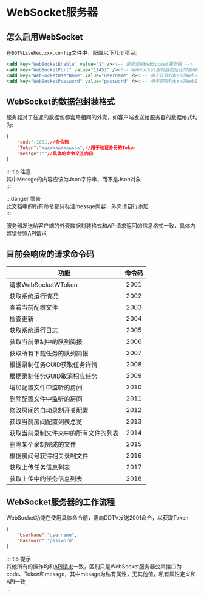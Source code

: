 # WebSocket服务器

## 怎么启用WebSocket
在``DDTVLiveRec.xxx.config``文件中，配置以下几个项目:  
```xml
<add key="WebSocketEnable" value="1" /><!-- 是否使能WebSocket服务器 -->
<add key="WebSocketPort" value="11451" /><!-- WebSocket服务器初始化时使用的端口号 -->
<add key="WebSocketUserName" value="username" /><!-- 用于获取Token的WebSocket服务器账号 -->
<add key="WebSocketPassword" value="password" /><!-- 用于获取Token的WebSocket服务器密码 -->
```
## WebSocket的数据包封装格式
服务器对于往返的数据包都套用相同的外壳，如客户端发送给服务器的数据格式均为:  
```json
{
    "code":1001,//命令码
    "Token":"xxxxxxxxxxxxxx",//用于验证身份的Token
    "messge":""//具体的命令交互内容
}
```
::: tip 注意  
其中Messge的内容应该为Json字符串，而不是Json对象  
:::  

:::danger 警告   
此文档中的所有命令都只标注messge内容，外壳请自行添加  
:::  

服务器发送给客户端的外壳数据封装格式和API请求返回的信息格式一致，具体内容请参照[API请求](../API)  

## 目前会响应的请求命令码

|功能|命令码|
|--|:--:|
|请求WebSocketWToken|2001|
|获取系统运行情况|2002|
|查看当前配置文件|2003|
|检查更新|2004|
|获取系统运行日志|2005|
|获取当前录制中的队列简报 | 2006|
|获取所有下载任务的队列简报 | 2007|
|根据录制任务GUID获取任务详情 | 2008|
|根据录制任务GUID取消相应任务 | 2009|
|增加配置文件中监听的房间 | 2010|
|删除配置文件中监听的房间 | 2011|
|修改房间的自动录制开关配置 | 2012|
|获取当前房间配置列表总览 | 2013|
|获取当前录制文件夹中的所有文件的列表 | 2014|
|删除某个录制完成的文件 | 2015|
|根据房间号获得相关录制文件 | 2016|
|获取上传任务信息列表 | 2017|
|获取上传中的任务信息列表 | 2018|

## WebSocket服务器的工作流程
WebSocket功能在使用具体命令前，需向DDTV发送2001命令，以获取Token  
```json
{
    "UserName":"username",
    "Password":"password"
}
```
::: tip 提示  
其他所有的操作均和[API请求](../API)一致，区别只是WebSocket服务器公共接口为code、Token和messge，其中messge为私有属性，无其他值，私有属性定义和API一致  
:::  